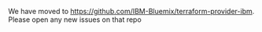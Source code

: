 We have moved to https://github.com/IBM-Bluemix/terraform-provider-ibm. Please open any new issues on that repo
